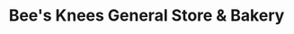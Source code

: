 ---
title: "Bee's Knees General Store & Bakery"
url: /lawrencetown/bees-knees-general-store-and-bakery/
shop: general
---
